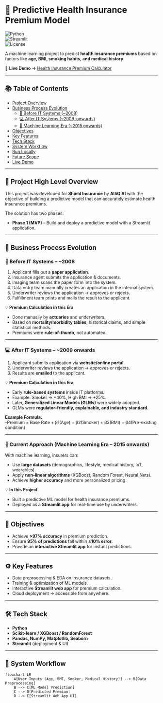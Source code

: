 # 🏥 Predictive Health Insurance Premium Model  

![Python](https://img.shields.io/badge/Python-3.9-blue.svg)  
![Streamlit](https://img.shields.io/badge/Streamlit-Deployed-brightgreen.svg)  
![License](https://img.shields.io/badge/License-MIT-orange.svg)  

A machine learning project to predict **health insurance premiums** based on factors like **age, BMI, smoking habits, and medical history**.  

🔗 **Live Demo** → [Health Insurance Premium Calculator](https://health-insurance-premium-calculation.streamlit.app/)  

---

## 📚 Table of Contents  
- [Project Overview](#-project-high-level-overview)  
- [Business Process Evolution](#-business-process-evolution)  
  - [📄 Before IT Systems (~2008)](#-before-it-systems--2008)  
  - [💻 After IT Systems (~2009-onwards)](#-after-it-systems--2009-onwards)  
  - [🤖 Machine Learning Era (~2015 onwards)](#-current-approach-machine-learning-era--2015-onwards)  
- [Objectives](#-objectives)  
- [Key Features](#-key-features)  
- [Tech Stack](#-tech-stack)  
- [System Workflow](#-system-workflow)  
- [Run Locally](#️-run-locally)  
- [Future Scope](#-future-scope)  
- [Live Demo](#-live-demo)  

---

## 📌 Project High Level Overview  
This project was developed for **Shield Insurance** by **AtliQ AI** with the objective of building a predictive model that can accurately estimate health insurance premiums.  

The solution has two phases:  
- **Phase 1 (MVP)** – Build and deploy a predictive model with a Streamlit application.  

---

## 📌 Business Process Evolution  

### 📄 Before IT Systems – ~2008  
1. Applicant fills out a **paper application**.  
2. Insurance agent submits the application & documents.  
3. Imaging team scans the paper form into the system.  
4. Data entry team manually creates an application in the internal system.  
5. Underwriter reviews the application → approves or rejects.  
6. Fulfillment team prints and mails the result to the applicant.  

💡 **Premium Calculation in this Era**  
- Done manually by **actuaries** and underwriters.  
- Based on **mortality/morbidity tables**, historical claims, and simple statistical methods.  
- Premiums were **rule-of-thumb**, not automated.  

---

### 💻 After IT Systems – ~2009 onwards  
1. Applicant submits application via **website/online portal**.  
2. Underwriter reviews the application → approves or rejects.  
3. Results are **emailed** to the applicant.  

💡 **Premium Calculation in this Era**  
- Early **rule-based systems** inside IT platforms.  
- Example: Smoker → +40%, High BMI → +25%.  
- Later, **Generalized Linear Models (GLMs)** were widely adopted.  
- GLMs were **regulator-friendly, explainable, and industry standard**.  

**Example Formula:**  
-Premium = Base Rate + β1(Age) + β2(Smoker) + β3(BMI) + β4(Pre-existing condition)

---

### 🤖 Current Approach (Machine Learning Era – 2015 onwards)  
With machine learning, insurers can:  
- Use **large datasets** (demographics, lifestyle, medical history, IoT, wearables).  
- Apply **non-linear algorithms** (XGBoost, Random Forest, Neural Nets).  
- Achieve **higher accuracy** and more personalized pricing.  

💡 **In this Project**  
- Built a predictive ML model for health insurance premiums.  
- Deployed as a **Streamlit app** for real-time use by underwriters.  

---

## 🎯 Objectives  
- Achieve **>97% accuracy** in premium prediction.  
- Ensure **95% of predictions** fall within **±10% error**.  
- Provide an **interactive Streamlit app** for instant predictions.  

---

## ⚙️ Key Features  
- Data preprocessing & EDA on insurance datasets.  
- Training & optimization of ML models.  
- Interactive **Streamlit web app** for premium calculation.  
- Cloud deployment → accessible from anywhere.  

---

## 🛠️ Tech Stack  
- **Python**  
- **Scikit-learn / XGBoost / RandomForest**  
- **Pandas, NumPy, Matplotlib, Seaborn**  
- **Streamlit** (deployment & UI)  

---

## 🔄 System Workflow  

```mermaid
flowchart LR
    A[User Inputs (Age, BMI, Smoker, Medical History)] --> B[Data Preprocessing]
    B --> C[ML Model Prediction]
    C --> D[Predicted Premium]
    D --> E[Streamlit Web App UI]